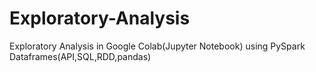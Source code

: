 # Exploratory-Analysis
Exploratory Analysis in Google Colab(Jupyter Notebook) using PySpark Dataframes(API,SQL,RDD,pandas)

